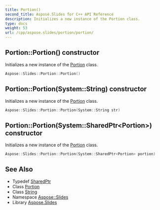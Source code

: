 ```yaml
---
title: Portion()
second_title: Aspose.Slides for C++ API Reference
description: Initializes a new instance of the Portion class.
type: docs
weight: 53
url: /cpp/aspose.slides/portion/portion/
---
```

## Portion::Portion() constructor


Initializes a new instance of the [Portion](../) class.

```cpp
Aspose::Slides::Portion::Portion()
```

## Portion::Portion(System::String) constructor


Initializes a new instance of the [Portion](../) class.

```cpp
Aspose::Slides::Portion::Portion(System::String str)
```

## Portion::Portion(System::SharedPtr\<Portion\>) constructor


Initializes a new instance of the [Portion](../) class.

```cpp
Aspose::Slides::Portion::Portion(System::SharedPtr<Portion> portion)
```

## See Also

* Typedef [SharedPtr](../../system/sharedptr/)
* Class [Portion](./)
* Class [String](../../system/string/)
* Namespace [Aspose::Slides](../)
* Library [Aspose.Slides](../../)